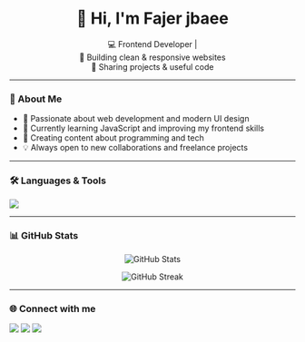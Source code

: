 <h1 align="center">👋 Hi, I'm Fajer jbaee </h1>

<p align="center">
  💻 Frontend Developer |<br>
  🚀 Building clean & responsive websites<br>
  📂 Sharing projects & useful code<br>
</p>

---

### 🧠 About Me
- 🎯 Passionate about web development and modern UI design  
- 🌱 Currently learning JavaScript and improving my frontend skills  
- 🎥 Creating content about programming and tech  
- 💡 Always open to new collaborations and freelance projects  

---

### 🛠️ Languages & Tools
<p>
  <img src="https://skillicons.dev/icons?i=html,css,js,figma,react,github,git,vscode,bootstrap" />
</p>

---

### 📊 GitHub Stats
<p align="center">
  <img src="https://github-readme-stats.vercel.app/api?username=YOUR_USERNAME&show_icons=true&theme=tokyonight" alt="GitHub Stats" />
</p>

<p align="center">
  <img src="https://github-readme-streak-stats.herokuapp.com/?user=YOUR_USERNAME&theme=tokyonight" alt="GitHub Streak" />
</p>

---

### 🌐 Connect with me
<p>
  <a href="https://linkedin.com/in/YOUR_LINKEDIN" target="_blank"><img src="https://img.shields.io/badge/LinkedIn-blue?logo=linkedin&logoColor=white" /></a>
  <a href="https://instagram.com/fajer_jba" target="_blank"><img src="https://img.shields.io/badge/Instagram-%23E4405F.svg?logo=instagram&logoColor=white" /></a>
  <a href="mailto:fajerjbaee4@gmail.com"><img src="https://img.shields.io/badge/Email-D14836?logo=gmail&logoColor=white" /></a>
</p>
